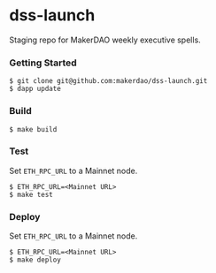 # dss-launch

Staging repo for MakerDAO weekly executive spells.

### Getting Started

```
$ git clone git@github.com:makerdao/dss-launch.git
$ dapp update
```

### Build

```
$ make build
```

### Test

Set `ETH_RPC_URL` to a Mainnet node.

```
$ ETH_RPC_URL=<Mainnet URL>
$ make test
```

### Deploy

Set `ETH_RPC_URL` to a Mainnet node.

```
$ ETH_RPC_URL=<Mainnet URL>
$ make deploy
```

